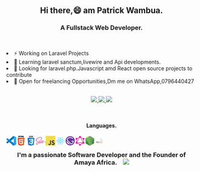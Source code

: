 <div style="text-align:center;">
  <h2 align="center" dir="auto">Hi there,😄 am Patrick Wambua.</h2>
</div>
<div style="text-align:center;">
  <h3 align="center" dir="auto">A Fullstack Web Developer.</h3>
</div>

&nbsp;
&nbsp;

 
<!-- ![images (1)](https://user-images.githubusercontent.com/102645955/192634086-37652080-c5dc-4ce7-94cf-8d9c476dab1d.png) -->
<div>
  <li>⚡ Working on Laravel Projects</li>
   <li>🌱 Learning laravel sanctum,livewire and Api developments.</li>
   <li> 👯  Looking for laravel.php.Javascript amd React open source projects to contribute</li>
   <li>💬 Open for freelancing Opportunities,Dm me on WhatsApp,0796440427</li>
</div>
&nbsp;
&nbsp;

<p align="center" dir="auto">
  <a href="https://github.com/PatrickNthiwa" rel="nofollow">
  <img src="https://camo.githubusercontent.com/5d03c86f6a75f7cbe80d135d9162fbf6dc46a31253cf30a8e9bb8279b4d574d3/68747470733a2f2f696d672e736869656c64732e696f2f62616467652f547769747465722d3144413146323f7374796c653d666f722d7468652d6261646765266c6f676f3d74776974746572266c6f676f436f6c6f723d7768697465" data-canonical-src="https://img.shields.io/badge/Twitter-1DA1F2?style=for-the-badge&amp;logo=twitter&amp;logoColor=white" style="max-width: 100%;">
  </a>
   <a href="/PatrickNthiwa/PatrickNthiwa/blob/master/pwnthiwa@gmail.com" rel="nofollow">
<img src="https://camo.githubusercontent.com/571384769c09e0c66b45e39b5be70f68f552db3e2b2311bc2064f0d4a9f5983b/68747470733a2f2f696d672e736869656c64732e696f2f62616467652f476d61696c2d4431343833363f7374796c653d666f722d7468652d6261646765266c6f676f3d676d61696c266c6f676f436f6c6f723d7768697465" data-canonical-src="https://img.shields.io/badge/Gmail-D14836?style=for-the-badge&amp;logo=gmail&amp;logoColor=white" style="max-width: 100%;">
  </a>
    <a href="https://www.linkedin.com/in/patrick-wambua/" rel="nofollow">
  <img src="https://camo.githubusercontent.com/5d03c86f6a75f7cbe80d135d9162fbf6dc46a31253cf30a8e9bb8279b4d574d3/68747470733a2f2f696d672e736869656c64732e696f2f62616467652f547769747465722d3144413146323f7374796c653d666f722d7468652d6261646765266c6f676f3d74776974746572266c6f676f436f6c6f723d7768697465" data-canonical-src="https://img.shields.io/badge/Twitter-1DA1F2?style=for-the-badge&amp;logo=twitter&amp;logoColor=white" style="max-width: 100%;">
  </a>
</p>
<p></p>


&nbsp;
&nbsp;

<div style="text-align:center;">
  <h4>Languages.</h4>
</div>
<p align="center"dir="auto"><a href="https://www.youtube.com/playlist?list=PLRA4oeXUeKuSQBYulVLkGB7XMunn3OyY0" rel="nofollow"><img align="left" alt="Visual Studio Code" width="26px" src="https://raw.githubusercontent.com/github/explore/80688e429a7d4ef2fca1e82350fe8e3517d3494d/topics/visual-studio-code/visual-studio-code.png" style="max-width: 100%;"></a>
<a href="https://www.youtube.com/playlist?list=PLRA4oeXUeKuSQBYulVLkGB7XMunn3OyY0" rel="nofollow"><img align="left" alt="HTML5" width="26px" src="https://raw.githubusercontent.com/github/explore/80688e429a7d4ef2fca1e82350fe8e3517d3494d/topics/html/html.png" style="max-width: 100%;"></a>
<a href="https://www.youtube.com/playlist?list=PLRA4oeXUeKuT8UD-FTGZLoSsTKKMT8TpB" rel="nofollow"><img align="left" alt="CSS3" width="26px" src="https://raw.githubusercontent.com/github/explore/80688e429a7d4ef2fca1e82350fe8e3517d3494d/topics/css/css.png" style="max-width: 100%;"></a>
<a href="https://www.youtube.com/playlist?list=PLRA4oeXUeKuT8UD-FTGZLoSsTKKMT8TpB" rel="nofollow"><img align="left" alt="Sass" width="26px" src="https://raw.githubusercontent.com/github/explore/80688e429a7d4ef2fca1e82350fe8e3517d3494d/topics/sass/sass.png" style="max-width: 100%;"></a>
<a href="https://www.youtube.com/playlist?list=PLRA4oeXUeKuTDa87oy65WJ-Aogfpb1JRI" rel="nofollow"><img align="left" alt="JavaScript" width="26px" src="https://raw.githubusercontent.com/github/explore/80688e429a7d4ef2fca1e82350fe8e3517d3494d/topics/javascript/javascript.png" style="max-width: 100%;"></a>
<a href="https://www.youtube.com/playlist?list=PLRA4oeXUeKuSQZiAOOT4V0iAHuvnmaBqZ" rel="nofollow"><img align="left" alt="React" width="26px" src="https://raw.githubusercontent.com/github/explore/80688e429a7d4ef2fca1e82350fe8e3517d3494d/topics/react/react.png" style="max-width: 100%;"></a>
<a href="https://www.youtube.com/playlist?list=PLRA4oeXUeKuSQBYulVLkGB7XMunn3OyY0" rel="nofollow"><img align="left" alt="Gatsby" width="26px" src="https://raw.githubusercontent.com/github/explore/e94815998e4e0713912fed477a1f346ec04c3da2/topics/gatsby/gatsby.png" style="max-width: 100%;"></a>
<a href="https://www.youtube.com/playlist?list=PLRA4oeXUeKuSQBYulVLkGB7XMunn3OyY0" rel="nofollow"><img align="left" alt="GraphQL" width="26px" src="https://raw.githubusercontent.com/github/explore/80688e429a7d4ef2fca1e82350fe8e3517d3494d/topics/graphql/graphql.png" style="max-width: 100%;"></a>
<a href="https://www.youtube.com/playlist?list=PLRA4oeXUeKuSQBYulVLkGB7XMunn3OyY0" rel="nofollow"><img align="left" alt="Node.js" width="26px" src="https://raw.githubusercontent.com/github/explore/80688e429a7d4ef2fca1e82350fe8e3517d3494d/topics/nodejs/nodejs.png" style="max-width: 100%;"></a>
<a href="https://www.youtube.com/playlist?list=PLRA4oeXUeKuSQBYulVLkGB7XMunn3OyY0" rel="nofollow"><img align="left" alt="MySQL" width="26px" src="https://raw.githubusercontent.com/github/explore/80688e429a7d4ef2fca1e82350fe8e3517d3494d/topics/mysql/mysql.png" style="max-width: 100%;"></a></p>

&nbsp;
&nbsp;

<div align="center">
  <h3  dir="auto">I'm a  passionate Software Developer and the Founder of Amaya Africa.&nbsp;
&nbsp;
<img src="https://user-images.githubusercontent.com/102645955/236472966-a751b605-79ca-47e5-a797-1af115c8dc58.png">
</h3>
  
</div>


  
  
  
  
  
  
  
  
  
  
  
  
  
  
  
  
  
  
<!--
**PatrickNthiwa/PatrickNthiwa** is a ✨ _special_ ✨ repository because its `README.md`![images](https://user-images.githubusercontent.com/102645955/192632515-749815f6-2f27-48f8-8240-7e892edd9003.png)
 (this file) appears on your GitHub profile.

    <a href="" rel="nofollow">
  <img src="https://camo.githubusercontent.com/5d03c86f6a75f7cbe80d135d9162fbf6dc46a31253cf30a8e9bb8279b4d574d3/68747470733a2f2f696d672e736869656c64732e696f2f62616467652f547769747465722d3144413146323f7374796c653d666f722d7468652d6261646765266c6f676f3d74776974746572266c6f676f436f6c6f723d7768697465" data-canonical-src="https://img.shields.io/badge/Twitter-1DA1F2?style=for-the-badge&amp;logo=twitter&amp;logoColor=white" style="max-width: 100%;">
  </a>
  
  
  ![alt text](https://user-images.githubusercontent.com/102645955/236470824-acabcab4-ef44-40a3-a93c-8ec9c48cbc5a.png)
 

Here are some ideas to get you started:


-  I’m currently learning ...
-I’m looking to collaborate on ...
- 🤔 I’m looking for help with ...
-  Ask me about ...
- 📫 How to reach me: ...
-  Pronouns: ...
-  Fun fact: ...
-->
